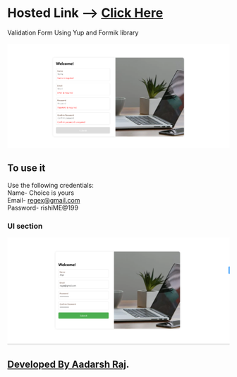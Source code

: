 # Hosted Link --> [Click Here](https://aryaformvalidator.netlify.app/)
Validation Form Using Yup and Formik library <br> <br>
![alt text](image.png)

## To use it
Use the following credentials:<br>
Name- Choice is yours <br>
Email- regex@gmail.com <br>
Password- rishiME@199 <br>

### UI section
![alt text](image-1.png) <br>
##  [Developed By Aadarsh Raj](https://www.linkedin.com/in/aadarsh-raj-80b862216).